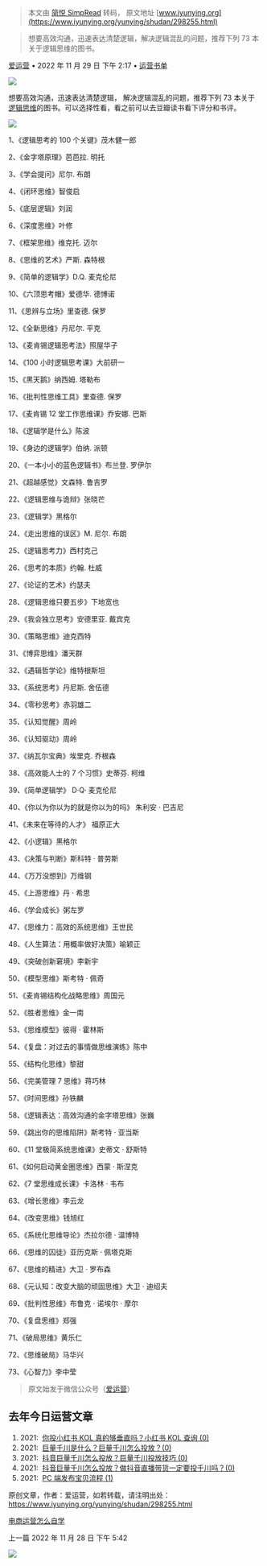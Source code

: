 > 本文由 [简悦 SimpRead](http://ksria.com/simpread/) 转码， 原文地址 [www.iyunying.org](https://www.iyunying.org/yunying/shudan/298255.html)

> 想要高效沟通，迅速表达清楚逻辑，解决逻辑混乱的问题，推荐下列 73 本关于逻辑思维的图书。

[爱运营](https://www.iyunying.org/geren/adminmaster) • 2022 年 11 月 29 日 下午 2:17 • [运营书单](https://www.iyunying.org/yunying/shudan)

[![](https://www.iyunying.org/wp-content/uploads/2022/10/800_60.png)](https://api.kuaidi100.com/home?utm_source=aiyuny)

想要高效沟通，迅速表达清楚逻辑， 解决逻辑混乱的问题，推荐下列 73 本关于[逻辑思维](https://www.iyunying.org/tags/%e9%80%bb%e8%be%91%e6%80%9d%e7%bb%b4 "逻辑思维")的图书。可以选择性看，看之前可以去豆瓣读书看下评分和书评。

[![](https://www.iyunying.org/wp-content/uploads/2022/11/yunying3-1669702621.jpeg)](https://www.iyunying.org/wp-content/uploads/2022/11/yunying3-1669702621.jpeg)

1、《逻辑思考的 100 个关键》茂木健一郎

2、《金字塔原理》芭芭拉. 明托

3、《学会提问》尼尔. 布朗

4、《闭环思维》智俊启

5、《底层逻辑》刘润

6、《深度思维》叶修

7、《框架思维》维克托. 迈尔

8、《思维的艺术》严斯. 森特根

9、《简单的逻辑学》D.Q. 麦克伦尼

10、《六顶思考帽》爱德华. 德博诺

11、《思辨与立场》里查德. 保罗

12、《全新思维》丹尼尔. 平克

13、《麦肯锡逻辑思考法》照屋华子

14、《100 小时逻辑思考课》大前研一

15、《黑天鹅》纳西姆. 塔勒布

16、《批判性思维工具》里查德. 保罗

17、《麦肯锡 12 堂工作思维课》乔安娜. 巴斯

18、《逻辑学是什么》陈波

19、《身边的逻辑学》伯纳. 派顿

20、《一本小小的蓝色逻辑书》布兰登. 罗伊尔

21、《超越感觉》文森特. 鲁吉罗

22、《逻辑思维与诡辩》张晓芒

23、《逻辑学》黑格尔

24、《走出思维的误区》M. 尼尔. 布朗

25、《逻辑思考力》西村克己

26、《思考的本质》约翰. 杜威

27、《论证的艺术》约瑟夫

28、《逻辑思维只要五步》下地宽也

29、《我会独立思考》安德里亚. 戴宾克

30、《策略思维》迪克西特

31、《博弈思维》潘天群

32、《遇辑哲学论》维特根斯坦

33、《系统思考》丹尼斯. 舍伍德

34、《零秒思考》赤羽雄二

35、《认知觉醒》周岭

36、《认知驱动》周岭

37、《纳瓦尔宝典》埃里克. 乔根森

38、《高效能人士的 7 个习惯》史蒂芬. 柯维

39、《简单逻辑学》 D·Q· 麦克伦尼

40、《你以为你以为的就是你以为的吗》 朱利安 · 巴吉尼

41、《未来在等待的人才》 福原正大

42、《小逻辑》黑格尔

43、《决策与判断》斯科特 · 普劳斯

44、《万万没想到》万维钢

45、《上游思维》丹 · 希思

46、《学会成长》粥左罗

47、《思维力：高效的系统思维》王世民

48、《人生算法：用概率做好决策》喻颖正

49、《突破创新窘境》李新宇

50、《模型思维》斯考特 · 佩奇

51、《麦肯锡结构化战略思维》周国元

52、《胜者思维》金一南

53、《思维模型》彼得 · 霍林斯

54、《复盘：对过去的事情做思维演练》陈中

55、《结构化思维》黎甜

56、《完美管理 7 思维》蒋巧林

57、《时间思维》孙铁麟

58、《逻辑表达：高效沟通的金字塔思维》张巍

59、《跳出你的思维陷阱》斯考特 · 亚当斯

60、《11 堂极简系统思维课》史蒂文 · 舒斯特

61、《如何启动黄金圈思维》西蒙 · 斯涅克

62、《7 堂思维成长课》卡洛林 · 韦布

63、《增长思维》李云龙

64、《改变思维》钱旭红

65、《系统化思维导论》杰拉尔德 · 温博特

66、《思维的囚徒》亚历克斯 · 佩塔克斯

67、《思维的精进》大卫 · 罗布森

68、《元认知：改变大脑的顽固思维》大卫 · 迪绍夫

69、《批判性思维》布鲁克 · 诺埃尔 · 摩尔

70、《复盘思维》郑强

71、《破局思维》黄乐仁

72、《思维破局》马华兴

73、《心智力》李中莹

> 原文始发于微信公众号（[爱运营](https://www.iyunying.org/ "爱运营")）

去年今日运营文章
--------

1.  2021:  [你投小红书 KOL 真的够垂直吗？小红书 KOL 查询 (0)](https://www.iyunying.org/operate/xiaohongshu/265062.html "Permanent Link to 你投小红书KOL真的够垂直吗？小红书KOL查询")
2.  2021:  [巨量千川是什么？巨量千川怎么投放？(0)](https://www.iyunying.org/social/douyin/265061.html "Permanent Link to 巨量千川是什么？巨量千川怎么投放？")
3.  2021:  [抖音巨量千川怎么投放？巨量千川投放技巧 (0)](https://www.iyunying.org/social/douyin/265060.html "Permanent Link to 抖音巨量千川怎么投放？巨量千川投放技巧")
4.  2021:  [抖音巨量千川怎么投放？做抖音直播带货一定要投千川吗？(0)](https://www.iyunying.org/social/douyin/265059.html "Permanent Link to 抖音巨量千川怎么投放？做抖音直播带货一定要投千川吗？")
5.  2021:  [PC 端发布宝贝流程 (1)](https://www.iyunying.org/yunying/taobao/265063.html "Permanent Link to PC端发布宝贝流程")

原创文章，作者：爱运营，如若转载，请注明出处：https://www.iyunying.org/yunying/shudan/298255.html

[电商运营怎么自学](https://www.iyunying.org/yunying/taobao/297544.html "电商运营怎么自学")

上一篇 2022 年 11 月 28 日 下午 5:42

[![](https://www.iyunying.org/wp-content/uploads/2022/10/800_60.png)](https://api.kuaidi100.com/home?utm_source=aiyuny)